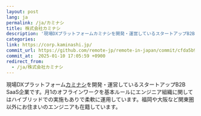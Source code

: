 ```yaml
---
layout: post
lang: ja
permalink: /ja/カミナシ
title: 株式会社カミナシ
description: '現場DXプラットフォームカミナシを開発・運営しているスタートアップB2B SaaS企業です。月1のオフラインワークを基本ルールにエンジニア組織に関してはハイブリッドでの実施もありで柔軟に運用しています。福岡や大阪など関東圏以外にお住まいのエンジニアも在籍しています。'
categories: 
link: https://corp.kaminashi.jp/
commit_url: https://github.com/remote-jp/remote-in-japan/commit/cfda5b9ebc88bd65645ed76a844bdcd7687bc0dd
commit_at:  2025-01-10 17:05:59 +0900
redirect_from:
  - /ja/株式会社カミナシ
---
```


<p>現場DXプラットフォーム<a href="https://kaminashi.jp/">カミナシ</a>を開発・運営しているスタートアップB2B SaaS企業です。月1のオフラインワークを基本ルールにエンジニア組織に関してはハイブリッドでの実施もありで柔軟に運用しています。福岡や大阪など関東圏以外にお住まいのエンジニアも在籍しています。</p>
